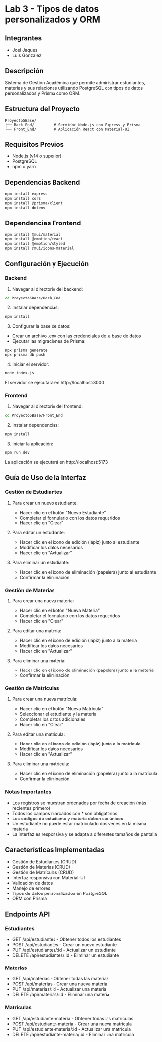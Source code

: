 # Lab 3 - Tipos de datos personalizados y ORM

## Integrantes
- Joel Jaques
- Luis Gonzalez

## Descripción
Sistema de Gestión Académica que permite administrar estudiantes, materias y sus relaciones utilizando PostgreSQL con tipos de datos personalizados y Prisma como ORM.

## Estructura del Proyecto
```
Proyecto5Base/
├── Back_End/         # Servidor Node.js con Express y Prisma
└── Front_End/        # Aplicación React con Material-UI
```

## Requisitos Previos
- Node.js (v14 o superior)
- PostgreSQL
- npm o yarn

## Dependencias Backend
```bash
npm install express
npm install cors
npm install @prisma/client
npm install dotenv
```

## Dependencias Frontend
```bash
npm install @mui/material
npm install @emotion/react
npm install @emotion/styled
npm install @mui/icons-material
```

## Configuración y Ejecución

### Backend
1. Navegar al directorio del backend:
```bash
cd Proyecto5Base/Back_End
```

2. Instalar dependencias:
```bash
npm install
```

3. Configurar la base de datos:
- Crear un archivo .env con las credenciales de la base de datos
- Ejecutar las migraciones de Prisma:
```bash
npx prisma generate
npx prisma db push
```

4. Iniciar el servidor:
```bash
node index.js
```

El servidor se ejecutará en http://localhost:3000

### Frontend
1. Navegar al directorio del frontend:
```bash
cd Proyecto5Base/Front_End
```

2. Instalar dependencias:
```bash
npm install
```

3. Iniciar la aplicación:
```bash
npm run dev
```

La aplicación se ejecutará en http://localhost:5173

## Guía de Uso de la Interfaz

### Gestión de Estudiantes
1. Para crear un nuevo estudiante:
   - Hacer clic en el botón "Nuevo Estudiante"
   - Completar el formulario con los datos requeridos
   - Hacer clic en "Crear"

2. Para editar un estudiante:
   - Hacer clic en el icono de edición (lápiz) junto al estudiante
   - Modificar los datos necesarios
   - Hacer clic en "Actualizar"

3. Para eliminar un estudiante:
   - Hacer clic en el icono de eliminación (papelera) junto al estudiante
   - Confirmar la eliminación

### Gestión de Materias
1. Para crear una nueva materia:
   - Hacer clic en el botón "Nueva Materia"
   - Completar el formulario con los datos requeridos
   - Hacer clic en "Crear"

2. Para editar una materia:
   - Hacer clic en el icono de edición (lápiz) junto a la materia
   - Modificar los datos necesarios
   - Hacer clic en "Actualizar"

3. Para eliminar una materia:
   - Hacer clic en el icono de eliminación (papelera) junto a la materia
   - Confirmar la eliminación

### Gestión de Matrículas
1. Para crear una nueva matrícula:
   - Hacer clic en el botón "Nueva Matrícula"
   - Seleccionar el estudiante y la materia
   - Completar los datos adicionales
   - Hacer clic en "Crear"

2. Para editar una matrícula:
   - Hacer clic en el icono de edición (lápiz) junto a la matrícula
   - Modificar los datos necesarios
   - Hacer clic en "Actualizar"

3. Para eliminar una matrícula:
   - Hacer clic en el icono de eliminación (papelera) junto a la matrícula
   - Confirmar la eliminación

### Notas Importantes
- Los registros se muestran ordenados por fecha de creación (más recientes primero)
- Todos los campos marcados con * son obligatorios
- Los códigos de estudiante y materia deben ser únicos
- Un estudiante no puede estar matriculado dos veces en la misma materia
- La interfaz es responsiva y se adapta a diferentes tamaños de pantalla

## Características Implementadas
- Gestión de Estudiantes (CRUD)
- Gestión de Materias (CRUD)
- Gestión de Matrículas (CRUD)
- Interfaz responsiva con Material-UI
- Validación de datos
- Manejo de errores
- Tipos de datos personalizados en PostgreSQL
- ORM con Prisma

## Endpoints API

### Estudiantes
- GET /api/estudiantes - Obtener todos los estudiantes
- POST /api/estudiantes - Crear un nuevo estudiante
- PUT /api/estudiantes/:id - Actualizar un estudiante
- DELETE /api/estudiantes/:id - Eliminar un estudiante

### Materias
- GET /api/materias - Obtener todas las materias
- POST /api/materias - Crear una nueva materia
- PUT /api/materias/:id - Actualizar una materia
- DELETE /api/materias/:id - Eliminar una materia

### Matrículas
- GET /api/estudiante-materia - Obtener todas las matrículas
- POST /api/estudiante-materia - Crear una nueva matrícula
- PUT /api/estudiante-materia/:id - Actualizar una matrícula
- DELETE /api/estudiante-materia/:id - Eliminar una matrícula